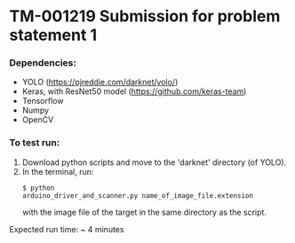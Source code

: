 # TM-001219 Submission for problem statement 1

### Dependencies: 
  - YOLO (https://pjreddie.com/darknet/yolo/)
  - Keras, with ResNet50 model (https://github.com/keras-team)
  - Tensorflow
  - Numpy
  - OpenCV

### To test run:
  1. Download python scripts and move to the 'darknet' directory (of YOLO).
  2. In the terminal, run:
    <p><code>$ python arduino_driver_and_scanner.py name_of_image_file.extension</code></p>
    with the image file of the target in the same directory as the script.
    
Expected run time: ~ 4 minutes

